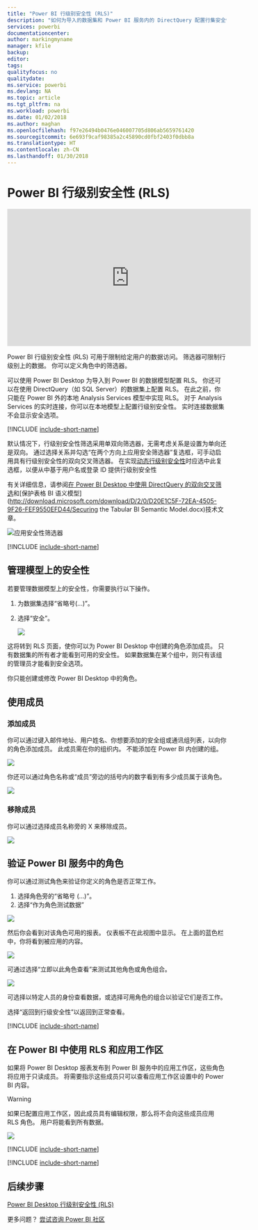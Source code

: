 ```yaml
---
title: "Power BI 行级别安全性 (RLS)"
description: "如何为导入的数据集和 Power BI 服务内的 DirectQuery 配置行集安全性。"
services: powerbi
documentationcenter: 
author: markingmyname
manager: kfile
backup: 
editor: 
tags: 
qualityfocus: no
qualitydate: 
ms.service: powerbi
ms.devlang: NA
ms.topic: article
ms.tgt_pltfrm: na
ms.workload: powerbi
ms.date: 01/02/2018
ms.author: maghan
ms.openlocfilehash: f97e26494b0476e046007705d806ab5659761420
ms.sourcegitcommit: 6e693f9caf98385a2c45890cd0fbf2403f0dbb8a
ms.translationtype: HT
ms.contentlocale: zh-CN
ms.lasthandoff: 01/30/2018
---
```

# <a name="row-level-security-rls-with-power-bi"></a>Power BI 行级别安全性 (RLS)
<iframe width="560" height="315" src="https://www.youtube.com/embed/67fK0GoVQ80?showinfo=0" frameborder="0" allowfullscreen></iframe>

Power BI 行级别安全性 (RLS) 可用于限制给定用户的数据访问。 筛选器可限制行级别上的数据。 你可以定义角色中的筛选器。

可以使用 Power BI Desktop 为导入到 Power BI 的数据模型配置 RLS。 你还可以在使用 DirectQuery（如 SQL Server）的数据集上配置 RLS。 在此之前，你只能在 Power BI 外的本地 Analysis Services 模型中实现 RLS。 对于 Analysis Services 的实时连接，你可以在本地模型上配置行级别安全性。 实时连接数据集不会显示安全选项。

[!INCLUDE [include-short-name](./includes/rls-desktop-define-roles.md)]

默认情况下，行级别安全性筛选采用单双向筛选器，无需考虑关系是设置为单向还是双向。 通过选择关系并勾选“在两个方向上应用安全筛选器”复选框，可手动启用具有行级别安全性的双向交叉筛选器。 在实现[动态行级别安全性](https://docs.microsoft.com/en-us/sql/analysis-services/supplemental-lesson-implement-dynamic-security-by-using-row-filters)时应选中此复选框，以便从中基于用户名或登录 ID 提供行级别安全性 

有关详细信息，请参阅[在 Power BI Desktop 中使用 DirectQuery 的双向交叉筛选](desktop-bidirectional-filtering.md)和[保护表格 BI 语义模型](http://download.microsoft.com/download/D/2/0/D20E1C5F-72EA-4505-9F26-FEF9550EFD44/Securing the Tabular BI Semantic Model.docx)技术文章。

![应用安全性筛选器](media/service-admin-rls/rls-apply-security-filter.png)


[!INCLUDE [include-short-name](./includes/rls-desktop-view-as-roles.md)]

## <a name="manage-security-on-your-model"></a>管理模型上的安全性
若要管理数据模型上的安全性，你需要执行以下操作。

1. 为数据集选择“省略号(...)”。
2. 选择“安全”。
   
   ![](media/service-admin-rls/rls-security.png)

这将转到 RLS 页面，使你可以为 Power BI Desktop 中创建的角色添加成员。 只有数据集的所有者才能看到可用的安全性。 如果数据集在某个组中，则只有该组的管理员才能看到安全选项。 

你只能创建或修改 Power BI Desktop 中的角色。

## <a name="working-with-members"></a>使用成员
### <a name="add-members"></a>添加成员
你可以通过键入邮件地址、用户姓名、你想要添加的安全组或通讯组列表，以向你的角色添加成员。 此成员需在你的组织内。 不能添加在 Power BI 内创建的组。

![](media/service-admin-rls/rls-add-member.png)

你还可以通过角色名称或“成员”旁边的括号内的数字看到有多少成员属于该角色。

![](media/service-admin-rls/rls-member-count.png)

### <a name="remove-members"></a>移除成员
你可以通过选择成员名称旁的 X 来移除成员。 

![](media/service-admin-rls/rls-remove-member.png)

## <a name="validating-the-role-within-the-power-bi-service"></a>验证 Power BI 服务中的角色
你可以通过测试角色来验证你定义的角色是否正常工作。 

1. 选择角色旁的“省略号 (...)”。
2. 选择“作为角色测试数据”

![](media/service-admin-rls/rls-test-role.png)

然后你会看到对该角色可用的报表。 仪表板不在此视图中显示。 在上面的蓝色栏中，你将看到被应用的内容。

![](media/service-admin-rls/rls-test-role2.png)

可通过选择“立即以此角色查看”来测试其他角色或角色组合。

![](media/service-admin-rls/rls-test-role3.png)

可选择以特定人员的身份查看数据，或选择可用角色的组合以验证它们是否工作。 

选择“返回到行级安全性”以返回到正常查看。

[!INCLUDE [include-short-name](./includes/rls-usernames.md)]

## <a name="using-rls-with-app-workspaces-in-power-bi"></a>在 Power BI 中使用 RLS 和应用工作区
如果将 Power BI Desktop 报表发布到 Power BI 服务中的应用工作区，这些角色将应用于只读成员。 将需要指示这些成员只可以查看应用工作区设置中的 Power BI 内容。

> [!WARNING]
> 如果已配置应用工作区，因此成员具有编辑权限，那么将不会向这些成员应用 RLS 角色。 用户将能看到所有数据。
> 
> 

![](media/service-admin-rls/rls-group-settings.png)

[!INCLUDE [include-short-name](./includes/rls-limitations.md)]

[!INCLUDE [include-short-name](./includes/rls-faq.md)]

## <a name="next-steps"></a>后续步骤
[Power BI Desktop 行级别安全性 (RLS)](desktop-rls.md)  

更多问题？ [尝试咨询 Power BI 社区](http://community.powerbi.com/)

